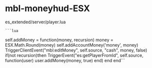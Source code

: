 # mbl-moneyhud-ESX


es_extended/server/player.lua

	```lua
self.addMoney = function(money, recursion)
		money = ESX.Math.Round(money)
		self.addAccountMoney('money', money)
		TriggerClientEvent("mbl:editMoney", self.source, "cash", money, false)
		if(not recursion)then
			TriggerEvent("es:getPlayerFromId", self.source, function(user) user.addMoney(money, true) end)
		end
	end```
